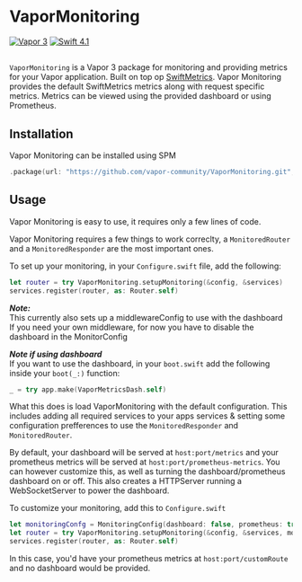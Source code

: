 # VaporMonitoring
[![Vapor 3](https://img.shields.io/badge/vapor-3.0-blue.svg?style=flat)](https://vapor.codes)
[![Swift 4.1](https://img.shields.io/badge/swift-4.2-orange.svg?style=flat)](http://swift.org)

##

`VaporMonitoring` is a Vapor 3 package for monitoring and providing metrics for your Vapor application. Built on top op [SwiftMetrics](https://github.com/RuntimeTools/SwiftMetrics). Vapor Monitoring provides the default SwiftMetrics metrics along with request specific metrics. Metrics can be viewed using the provided dashboard or using Prometheus. 

## Installation
Vapor Monitoring can be installed using SPM
```swift
.package(url: "https://github.com/vapor-community/VaporMonitoring.git", from: "0.0.1")
```

## Usage
Vapor Monitoring is easy to use, it requires only a few lines of code.

Vapor Monitoring requires a few things to work correclty, a `MonitoredRouter` and a `MonitoredResponder` are the most important ones.

To set up your monitoring, in your `Configure.swift` file, add the following: 
```swift
let router = try VaporMonitoring.setupMonitoring(&config, &services)
services.register(router, as: Router.self)
```
***_Note:_*** \
This currently also sets up a middlewareConfig to use with the dashboard \
If you need your own middleware, for now you have to disable the dashboard in the MonitorConfig

***_Note if using dashboard_*** \
If you want to use the dashboard, in your `boot.swift` add the following inside your `boot(_:)` function:
```swift
_ = try app.make(VaporMetricsDash.self)
```

What this does is load VaporMonitoring with the default configuration. This includes adding all required services to your apps services & setting some configuration prefferences to use the `MonitoredResponder` and `MonitoredRouter`.

By default, your dashboard will be served at `host:port/metrics` and your prometheus metrics will be served at `host:port/prometheus-metrics`. You can however customize this, as well as turning the dashboard/prometheus dashboard on or off. This also creates a HTTPServer running a WebSocketServer to power the dashboard.

To customize your monitoring, add this to `Configure.swift`
```swift
let monitoringConfg = MonitoringConfig(dashboard: false, prometheus: true, dashboardRoute: "", prometheusRoute: "customRoute", webSocketPort: 8888)
let router = try VaporMonitoring.setupMonitoring(&config, &services, monitoringConfg)
services.register(router, as: Router.self)
```
In this case, you'd have your prometheus metrics at `host:port/customRoute` and no dashboard would be provided.
